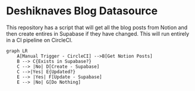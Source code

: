 # Deshiknaves Blog Datasource

This repository has a script that will get all the blog posts from Notion and then create entires in Supabase if they have changed. This will run entirely in a CI pipeline on CircleCI.

```mermaid
graph LR
    A[Manual Trigger - CircleCI] -->B[Get Notion Posts]
    B --> C{Exists in Supabase?}
    C --> |No| D[Create - Supabase]
    C -->|Yes| E{Updated?}
    E --> |Yes| F[Update - Supabase]
    E --> |No| G[Do Nothing]
```
